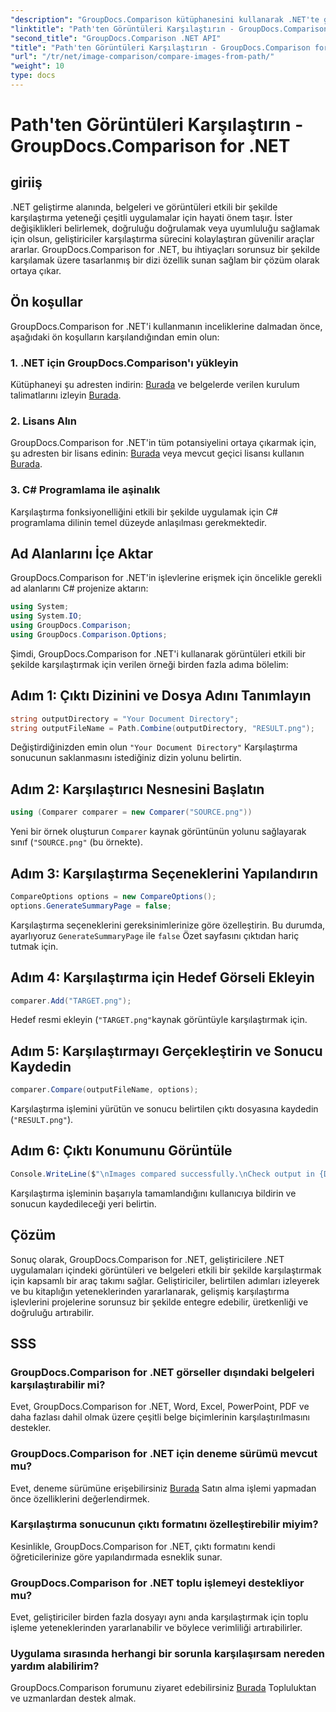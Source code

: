 ```yaml
---
"description": "GroupDocs.Comparison kütüphanesini kullanarak .NET'te görselleri etkili bir şekilde nasıl karşılaştıracağınızı öğrenin. Sorunsuz entegrasyon için adım adım kılavuzu izleyin."
"linktitle": "Path'ten Görüntüleri Karşılaştırın - GroupDocs.Comparison for .NET"
"second_title": "GroupDocs.Comparison .NET API"
"title": "Path'ten Görüntüleri Karşılaştırın - GroupDocs.Comparison for .NET"
"url": "/tr/net/image-comparison/compare-images-from-path/"
"weight": 10
type: docs
---
```

# Path'ten Görüntüleri Karşılaştırın - GroupDocs.Comparison for .NET

## giriiş
.NET geliştirme alanında, belgeleri ve görüntüleri etkili bir şekilde karşılaştırma yeteneği çeşitli uygulamalar için hayati önem taşır. İster değişiklikleri belirlemek, doğruluğu doğrulamak veya uyumluluğu sağlamak için olsun, geliştiriciler karşılaştırma sürecini kolaylaştıran güvenilir araçlar ararlar. GroupDocs.Comparison for .NET, bu ihtiyaçları sorunsuz bir şekilde karşılamak üzere tasarlanmış bir dizi özellik sunan sağlam bir çözüm olarak ortaya çıkar.
## Ön koşullar
GroupDocs.Comparison for .NET'i kullanmanın inceliklerine dalmadan önce, aşağıdaki ön koşulların karşılandığından emin olun:
### 1. .NET için GroupDocs.Comparison'ı yükleyin
Kütüphaneyi şu adresten indirin: [Burada](https://releases.groupdocs.com/comparison/net/) ve belgelerde verilen kurulum talimatlarını izleyin [Burada](https://tutorials.groupdocs.com/comparison/net/).
### 2. Lisans Alın
GroupDocs.Comparison for .NET'in tüm potansiyelini ortaya çıkarmak için, şu adresten bir lisans edinin: [Burada](https://purchase.groupdocs.com/buy) veya mevcut geçici lisansı kullanın [Burada](https://purchase.groupdocs.com/temporary-license/).
### 3. C# Programlama ile aşinalık
Karşılaştırma fonksiyonelliğini etkili bir şekilde uygulamak için C# programlama dilinin temel düzeyde anlaşılması gerekmektedir.

## Ad Alanlarını İçe Aktar
GroupDocs.Comparison for .NET'in işlevlerine erişmek için öncelikle gerekli ad alanlarını C# projenize aktarın:
```csharp
using System;
using System.IO;
using GroupDocs.Comparison;
using GroupDocs.Comparison.Options;
```

Şimdi, GroupDocs.Comparison for .NET'i kullanarak görüntüleri etkili bir şekilde karşılaştırmak için verilen örneği birden fazla adıma bölelim:
## Adım 1: Çıktı Dizinini ve Dosya Adını Tanımlayın
```csharp
string outputDirectory = "Your Document Directory";
string outputFileName = Path.Combine(outputDirectory, "RESULT.png");
```
Değiştirdiğinizden emin olun `"Your Document Directory"` Karşılaştırma sonucunun saklanmasını istediğiniz dizin yolunu belirtin.
## Adım 2: Karşılaştırıcı Nesnesini Başlatın
```csharp
using (Comparer comparer = new Comparer("SOURCE.png"))
```
Yeni bir örnek oluşturun `Comparer` kaynak görüntünün yolunu sağlayarak sınıf (`"SOURCE.png"` (bu örnekte).
## Adım 3: Karşılaştırma Seçeneklerini Yapılandırın
```csharp
CompareOptions options = new CompareOptions();
options.GenerateSummaryPage = false;
```
Karşılaştırma seçeneklerini gereksinimlerinize göre özelleştirin. Bu durumda, ayarlıyoruz `GenerateSummaryPage` ile `false` Özet sayfasını çıktıdan hariç tutmak için.
## Adım 4: Karşılaştırma için Hedef Görseli Ekleyin
```csharp
comparer.Add("TARGET.png");
```
Hedef resmi ekleyin (`"TARGET.png"`kaynak görüntüyle karşılaştırmak için.
## Adım 5: Karşılaştırmayı Gerçekleştirin ve Sonucu Kaydedin
```csharp
comparer.Compare(outputFileName, options);
```
Karşılaştırma işlemini yürütün ve sonucu belirtilen çıktı dosyasına kaydedin (`"RESULT.png"`).
## Adım 6: Çıktı Konumunu Görüntüle
```csharp
Console.WriteLine($"\nImages compared successfully.\nCheck output in {Directory.GetCurrentDirectory()}.");
```
Karşılaştırma işleminin başarıyla tamamlandığını kullanıcıya bildirin ve sonucun kaydedileceği yeri belirtin.

## Çözüm
Sonuç olarak, GroupDocs.Comparison for .NET, geliştiricilere .NET uygulamaları içindeki görüntüleri ve belgeleri etkili bir şekilde karşılaştırmak için kapsamlı bir araç takımı sağlar. Geliştiriciler, belirtilen adımları izleyerek ve bu kitaplığın yeteneklerinden yararlanarak, gelişmiş karşılaştırma işlevlerini projelerine sorunsuz bir şekilde entegre edebilir, üretkenliği ve doğruluğu artırabilir.
## SSS
### GroupDocs.Comparison for .NET görseller dışındaki belgeleri karşılaştırabilir mi?
Evet, GroupDocs.Comparison for .NET, Word, Excel, PowerPoint, PDF ve daha fazlası dahil olmak üzere çeşitli belge biçimlerinin karşılaştırılmasını destekler.
### GroupDocs.Comparison for .NET için deneme sürümü mevcut mu?
Evet, deneme sürümüne erişebilirsiniz [Burada](https://releases.groupdocs.com/) Satın alma işlemi yapmadan önce özelliklerini değerlendirmek.
### Karşılaştırma sonucunun çıktı formatını özelleştirebilir miyim?
Kesinlikle, GroupDocs.Comparison for .NET, çıktı formatını kendi öğreticilerinize göre yapılandırmada esneklik sunar.
### GroupDocs.Comparison for .NET toplu işlemeyi destekliyor mu?
Evet, geliştiriciler birden fazla dosyayı aynı anda karşılaştırmak için toplu işleme yeteneklerinden yararlanabilir ve böylece verimliliği artırabilirler.
### Uygulama sırasında herhangi bir sorunla karşılaşırsam nereden yardım alabilirim?
GroupDocs.Comparison forumunu ziyaret edebilirsiniz [Burada](https://forum.groupdocs.com/c/comparison/12) Topluluktan ve uzmanlardan destek almak.